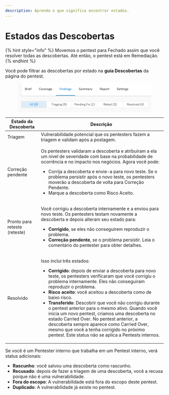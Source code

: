 ```yaml
---
description: Aprenda o que significa encontrar estados.
---
```


# Estados das Descobertas

{% hint style="info" %}
Movemos o pentest para Fechado assim que você resolver todas as descobertas. Até então, o pentest está em Remediação.
{% endhint %}



Você pode filtrar as descobertas por estado na **guia Descobertas** da página do pentest.

<figure><img src="../../../../.gitbook/assets/FilterFindingsbyState.png" alt=""><figcaption></figcaption></figure>

| Estado da Descoberta          | Descrição                                                                                                                                                                                                                                                                                                                                                                                                                                                                                                                                                                                                                                                                                                           |
| ----------------------------- | ------------------------------------------------------------------------------------------------------------------------------------------------------------------------------------------------------------------------------------------------------------------------------------------------------------------------------------------------------------------------------------------------------------------------------------------------------------------------------------------------------------------------------------------------------------------------------------------------------------------------------------------------------------------------------------------------------------------- |
| Triagem                       | Vulnerabilidade potencial que os pentesters fazem a triagem e validam após a postagem.                                                                                                                                                                                                                                                                                                                                                                                                                                                                                                                                                                                                                              |
| Correção pendente             | <p>Os pentesters validaram a descoberta e atribuíram a ela um nível de severidade com base na probabilidade de ocorrência e no impacto nos negócios. Agora você pode: </p><ul><li>Corrija a descoberta e envie-a para novo teste. Se o problema persistir após o novo teste, os pentesters moverão a descoberta de volta para Correção Pendente.</li><li>Marque a descoberta como Risco Aceito.</li></ul>                                                                                                                                                                                                                                                                                                           |
| Pronto para reteste (reteste) | <p>Você corrigiu a descoberta internamente e a enviou para novo teste. Os pentesters testam novamente a descoberta e depois alteram seu estado para:</p><ul><li><strong>Corrigido</strong>, se eles não conseguirem reproduzir o problema.</li><li><strong>Correção pendente</strong>, se o problema persistir. Leia o comentário do pentester para obter detalhes.</li></ul>                                                                                                                                                                                                                                                                                                                                       |
| Resolvido                     | <p>Isso inclui três estados:</p><ul><li><strong>Corrigido</strong>: depois de enviar a descoberta para novo teste, os pentesters verificaram que você corrigiu o problema internamente. Eles não conseguiram reproduzir o problema.</li><li><strong>Risco aceito</strong>: você aceitou a descoberta como de baixo risco.</li><li><strong>Transferido</strong>: Descobrir que você não corrigiu durante o pentest anterior para o mesmo ativo. Quando você inicia um novo pentest, criamos uma descoberta no estado Carried Over. No pentest anterior, a descoberta sempre aparece como Carried Over, mesmo que você a tenha corrigido no próximo pentest. Este status não se aplica a Pentests internos.</li></ul> |

Se você é um Pentester interno que trabalha em um Pentest interno, verá status adicionais:

* **Rascunho**: você salvou uma descoberta como rascunho.
* **Recusado**: depois de fazer a triagem de uma descoberta, você a recusa porque não é uma vulnerabilidade.
* **Fora do escopo**: A vulnerabilidade está fora do escopo deste pentest.
* **Duplicado**: A vulnerabilidade já existe no pentest.
